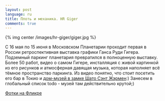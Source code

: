 ```yaml
---
layout: post
language: ru
title: Плоть и механика. HR Giger
comments: true
---
```


{% img center /images/hr-giger/giger.jpg %}

С 16 мая по 15 июня в Московском Планетарии проходит первая в России
ретроспективная выставка графики Ганса Руди Гигера. Подземный паркинг
планетария превратился в полноценную выставку. Более 50 работ, видео о самом
Гигере, инсталляция с живой картинкой из его рисунков и атмосферная давящая
музыка, которая наполняет всё тёмное пространство паркинга. Из видео понятно,
что стоит посетить его бар в Токио и [дом-музей в замке Шато Сэнт Жэрмен](http://www.hrgiger.com/museum/):) Занесем в глобальный список todo -
музей там действительно крутой;)

[Фотки на Фликре](http://www.flickr.com/photos/stas_spiridonov/sets/72157631159272006/)